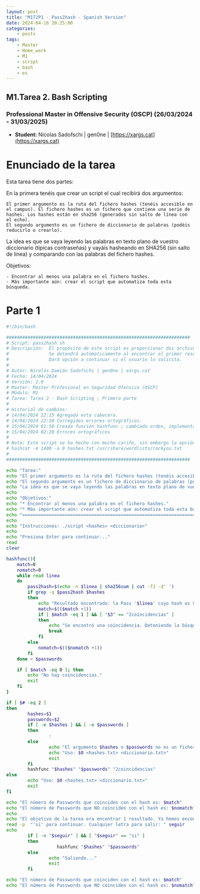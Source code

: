 ```yaml
---
layout: post
title: "M1T2P1 - Pass2hash - Spanish Version"
date: 2024-04-16 20:25:00 
categories:
    - posts
tags:
    - Master
    - Home_work
    - M1
    - script
    - bash
    - es
---
```


## M1.Tarea 2. Bash Scripting 

### Professional Master in Offensive Security (OSCP) (26/03/2024 - 31/03/2025)

- **Student:** Nicolas Sadofschi | gen0ne | [https://xargs.cat](https://xargs.cat)

# Enunciado de la tarea

Esta tarea tiene dos partes:

En la primera tenéis que crear un script el cual recibirá dos argumentos:

    El primer argumento es la ruta del fichero hashes (tenéis accesible en el campus). El fichero hashes es un fichero que contiene una serie de hashes. Los hashes están en sha256 (generados sin salto de línea con el echo).
    El segundo argumento es un fichero de diccionario de palabras (podéis reducirlo o crearlo).

La idea es que se vaya leyendo las palabras en texto plano de vuestro diccionario (típicas contraseñas) y vayáis hasheando en SHA256 (sin salto de línea) y comparando con las palabras del fichero hashes.

Objetivos: 

    - Encontrar al menos una palabra en el fichero hashes.
    - Más importante aún: crear el script que automatiza toda esta búsqueda.

# Parte 1 
```bash
#!/bin/bash

#####################################################################
# Script: pass2hash.sh
# Descripción:  El propósito de este script es proporcionar dos archivos, uno de hashes y otro de passwords, con el fin de buscar coincidencias entre las passwords proporcionadas y los hashes.
#               Se detendrá automaticamente al encontrar el primer resultado ya que esté es el objetivo del enunciado.
#               Dará opción a continuar si el usuario lo solicita.
#
# Autor: Nicolás Damián Sadofschi | gen0ne | xargs.cat
# Fecha: 14/04/2024
# Versión: 2.0
# Master: Master Profesional en Seguridad Ofensiva (OSCP)
# Módulo: M1
# Tarea: Tarea 2 - Bash Scripting ; Primera parte
#
# Historial de cambios:
# 14/04/2024 22:15 Agregada esta cabecera.
# 14/04/2024 22:30 Corregidos errores ortográficos.
# 15/04/2024 01:50 Creada función hashfunc ; cambiado orden, implementada evaluación de dos resultados
# 15/04/2024 02:20 Errores ortográficos 
#
# Nota: Este script se ha hecho con mucho cariño, sin embargo la opción idonea sería usar 'hashcat' ya que fue diseñado para este uso (entre otros).
# hashcat -m 1400 -a 0 hashes.txt /usr/share/wordlists/rockyou.txt 
#
#####################################################################

echo "Tarea:"
echo "El primer argumento es la ruta del fichero hashes (tenéis accesible en el campus). El fichero hashes es un fichero que contiene una serie de hashes. Los hashes están en sha256 (generados sin salto de línea con el echo)."
echo "El segundo argumento es un fichero de diccionario de palabras (podéis reducirlo o crearlo)."
echo "La idea es que se vaya leyendo las palabras en texto plano de vuestro diccionario (típicas contraseñas) y vayáis hasheando en SHA256 (sin salto de línea) y comparando con las palabras del fichero hashes."
echo 
echo "Objetivos:"
echo "* Encontrar al menos una palabra en el fichero hashes."
echo "* Más importante aún: crear el script que automatiza toda esta búsqueda."
echo "======================================================================"
echo 
echo "Instrucciones: ./script <hashes> <diccionario>"
echo 
echo "Presiona Enter para continuar..."
read
clear

hashfunc(){
    match=0
    nomatch=0
    while read linea
    do
        pass2hash=$(echo -n $linea | sha256sum | cut -f1 -d' ')
        if grep -q $pass2hash $hashes 
        then
            echo "Resultado encontrado: la Pass '$linea' cuyo hash es $pass2hash está presente en $hashes"
            match=$(($match +1))
            if [ $match -eq 1 ] && [ "$3" == "2coincidencias" ]
            then
                echo "Se encontró una coincidencia. Deteniendo la búsqueda."
                break
            fi
        else
            nomatch=$(($nomatch +1))
        fi
    done < $passwords

    if [ $match -eq 0 ]; then
        echo "No hay coincidencias."
        exit
    fi
}

if [ $# -eq 2 ]
then
        hashes=$1 
        passwords=$2 
        if [ -e $hashes ] && [ -e $passwords ]
        then
                :
        else
                echo "El argumento $hashes o $passwords no es un fichero válido"
                echo "Uso: $0 <hashes.txt> <diccionario.txt>"
                exit
        fi
        hashfunc "$hashes" "$passwords" "2coincidencias" 
else
        echo "Uso: $0 <hashes.txt> <diccionario.txt>"
        exit
fi

echo "El número de Passwords que coinciden con el hash es: $match"
echo "El número de Passwords que NO coinciden con el hash es: $nomatch"
echo
echo "El objetivo de la tarea era encontrar 1 resultado. Ya hemos encontrado 1. ¿Quieres seguir?"
read -p  "'si' para continuar. Cualquier letra para salir: " seguir
echo
        if [ -n "$seguir" ] && [ "$seguir" == "si" ]
        then
                   hashfunc "$hashes" "$passwords"
        else
                echo "Saliendo..."
                exit
        fi

echo "El número de Passwords que coinciden con el hash es: $match"
echo "El número de Passwords que NO coinciden con el hash es: $nomatch"
```